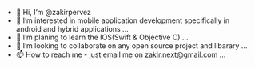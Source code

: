 - 👋 Hi, I’m @zakirpervez
- 👀 I’m interested in mobile application development specifically in android and hybrid applications ...
- 🌱 I’m planing to learn the IOS(Swift & Objective C) ...
- 💞️ I’m looking to collaborate on any open source project and libarary ...
- 📫 How to reach me - just email me on zakir.next@gmail.com ...

<!---
zakirpervez/zakirpervez is a ✨ special ✨ repository because its `README.md` (this file) appears on your GitHub profile.
You can click the Preview link to take a look at your changes.
--->
